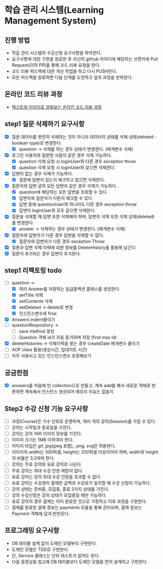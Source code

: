 # 학습 관리 시스템(Learning Management System)
## 진행 방법
* 학습 관리 시스템의 수강신청 요구사항을 파악한다.
* 요구사항에 대한 구현을 완료한 후 자신의 github 아이디에 해당하는 브랜치에 Pull Request(이하 PR)를 통해 코드 리뷰 요청을 한다.
* 코드 리뷰 피드백에 대한 개선 작업을 하고 다시 PUSH한다.
* 모든 피드백을 완료하면 다음 단계를 도전하고 앞의 과정을 반복한다.

## 온라인 코드 리뷰 과정
* [텍스트와 이미지로 살펴보는 온라인 코드 리뷰 과정](https://github.com/next-step/nextstep-docs/tree/master/codereview)

## step1 질문 삭제하기 요구사항
* [X] 질문 데이터를 완전히 삭제하는 것이 아니라 데이터의 상태를 삭제 상태(deleted - boolean type)로 변경한다.
  * [X] question -> 삭제를 하는 경우 상태가 변경한다. (매개변수 삭제)
* [X] 로그인 사용자와 질문한 사람이 같은 경우 삭제 가능하다.
  * [X] question 삭제 요청 시 loginUser와 다른 경우 exception throw
  * [X] question 삭제 요청 시 loginUser와 같으면 삭제한다.
* [X] 답변이 없는 경우 삭제가 가능하다.
  * [X] 질문에 답변이 있는지 체크하고 없으면 삭제한다.
* [X] 질문자와 답변 글의 모든 답변자 같은 경우 삭제가 가능하다.
  * [X] question에 해당하는 모든 답변을 조회할 수 있다.
  * [X] 답변자와 질문자가 다른지 체크할 수 있다.
  * [X] 답변 중에 questionUser와 하나라도 다른 경우 exception throw
  * [X] 답변이 loginUser와 모두 같으면 삭제한다.
* [X] 질문을 삭제할 때 답변 또한 삭제해야 하며, 답변의 삭제 또한 삭제 상태(deleted)를 변경한다.
  * [X] answer -> 삭제하는 경우 상태가 변경한다. (매개변수 삭제)
* [X] 질문자와 답변자가 다른 경우 답변을 삭제할 수 없다.
  * [X] 질문자와 답변자가 다른 경우 exception Throw
* [X] 질문과 답변 삭제 이력에 대한 정보를 DeleteHistory를 활용해 남긴다.
* [X] 질문이 추가되는 경우 답변이 추가된다.

## step1 리팩토링 todo
* [ ] question -> 
  * [X] 여러 Answer를 저장하는 일급콜렉션 클래스를 생성한다.
  * [X] setTitle 삭제
  * [X] setContents 삭제
  * [X] setDeleted -> delete로 변경
  * [X] 인스턴스변수에 final
* [X] Answers indent줄이기
* [ ] questionRespository -> 
  * [ ] save method 생성
  * [ ] Question 객체 id가 자동 증가하며 저장 (find max id)
* [X] deleteHistories -> 삭제이력을 쌓는 경우 createDate 매개변수 줄이기
* [ ] AOP class 활용(생성시간, 업데이트 시간)
* [ ] 자주 사용되고 있는 인스턴스변수 포장해보기

## 궁금한점
* [X] answers를 처음에 빈 collection으로 만들고, 계속 add를 해서 새로운 객체로 반환하면 계속해서 인스턴스 생성되어 메모리 이슈는 없을지

## Step2 수강 신청 기능 요구사항
* [ ] 과정(Course)은 기수 단위로 운영하며, 여러 개의 강의(Session)를 가질 수 있다.
* [ ] 강의는 시작일과 종료일을 가진다.
* [ ] 강의는 강의 커버 이미지 정보를 가진다. 
* [ ] 이미지 크기는 1MB 이하여야 한다. 
* [ ] 이미지 타입은 gif, jpg(jpeg 포함),, png, svg만 허용한다.
* [ ] 이미지의 width는 300픽셀, height는 200픽셀 이상이어야 하며, width와 height의 비율은 3:2여야 한다. 
* [ ] 강의는 무료 강의와 유료 강의로 나뉜다. 
* [ ] 무료 강의는 최대 수강 인원 제한이 없다. 
* [ ] 유료 강의는 강의 최대 수강 인원을 초과할 수 없다. 
* [ ] 유료 강의는 수강생이 결제한 금액과 수강료가 일치할 때 수강 신청이 가능하다. 
* [ ] 강의 상태는 준비중, 모집중, 종료 3가지 상태를 가진다. 
* [ ] 강의 수강신청은 강의 상태가 모집중일 때만 가능하다. 
* [ ] 유료 강의의 경우 결제는 이미 완료한 것으로 가정하고 이후 과정을 구현한다. 
* [ ] 결제를 완료한 결제 정보는 payments 모듈을 통해 관리되며, 결제 정보는 Payment 객체에 담겨 반한된다.

## 프로그래밍 요구사항
* DB 테이블 설계 없이 도메인 모델부터 구현한다. 
* 도메인 모델은 TDD로 구현한다. 
* 단, Service 클래스는 단위 테스트가 없어도 된다. 
* 다음 동영상을 참고해 DB 테이블보다 도메인 모델을 먼저 설계하고 구현한다.